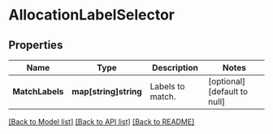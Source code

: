 # AllocationLabelSelector

## Properties
Name | Type | Description | Notes
------------ | ------------- | ------------- | -------------
**MatchLabels** | **map[string]string** | Labels to match. | [optional] [default to null]

[[Back to Model list]](../README.md#documentation-for-models) [[Back to API list]](../README.md#documentation-for-api-endpoints) [[Back to README]](../README.md)


